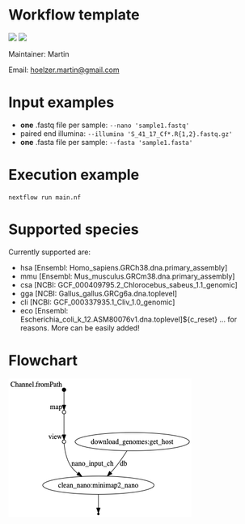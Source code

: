 # Workflow template

![](https://img.shields.io/badge/nextflow-19.10.0-brightgreen)
![](https://img.shields.io/badge/uses-docker-blue.svg)

Maintainer: Martin

Email: hoelzer.martin@gmail.com


# Input examples

* **one** .fastq file per sample: `--nano 'sample1.fastq'`
* paired end illumina: `--illumina 'S_41_17_Cf*.R{1,2}.fastq.gz'`
* **one** .fasta file per sample: `--fasta 'sample1.fasta'`

# Execution example

````
nextflow run main.nf
````

# Supported species
Currently supported are:
* hsa [Ensembl: Homo_sapiens.GRCh38.dna.primary_assembly]
* mmu [Ensembl: Mus_musculus.GRCm38.dna.primary_assembly]
* csa [NCBI: GCF_000409795.2_Chlorocebus_sabeus_1.1_genomic]
* gga [NCBI: Gallus_gallus.GRCg6a.dna.toplevel]
* cli [NCBI: GCF_000337935.1_Cliv_1.0_genomic]
* eco [Ensembl: Escherichia_coli_k_12.ASM80076v1.dna.toplevel]${c_reset}
... for reasons. More can be easily added!

# Flowchart
![chart](figures/dag.png)